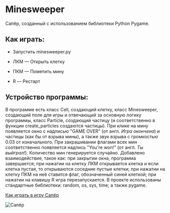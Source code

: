 # Minesweeper

Сапёр, созданный с использованием библиотеки Python Pygame.

## Как играть:

* Запустить minesweeper.py

* ЛКМ — Открыть клетку

* ПКМ — Пометить мину

* R — Рестарт

## Устройство программы:
В программе есть класс Cell, создающий клетку, класс Minesweeper, создающий поле для игры и отвечающий за основную логику программы, класс Particle, создающий частицу (и соответственно в функции create_particles создаются частицы). При клике на мину появляется окно с надписью "GAME OVER" (от англ. _Игра окончена_) и частицы (как бы от взрыва мины), а также звук взрыва с громкостью 0.03 от изначального. При закрашивании флагами всех мин соответственно появляется надпись "You're won!" (от англ. _Ты выйграл!_). Количество мин генерируется случайно.
Добавлено взаимодействие, такое как: при закрытии окна, программа завершается; при нажатии на клетку ЛКМ открывается клетка и если клетка пустая, то открываются соседние пустые клетки; при нажатии на клетку ПКМ на неё ставится флаг, обозначенный синей клеткой; при нажатии на клавишу R игра перезапускается.
В проекте использованы стандартные библиотеки: random, os, sys, time; а также pygame.

[Как играть в игру Сапёр](https://ru.wikipedia.org/wiki/%D0%A1%D0%B0%D0%BF%D1%91%D1%80_(%D0%B8%D0%B3%D1%80%D0%B0)#%D0%9F%D1%80%D0%B8%D0%BD%D1%86%D0%B8%D0%BF_%D0%B8%D0%B3%D1%80%D1%8B)

![Сапёр](https://user-images.githubusercontent.com/62304609/213512140-3f07b222-6fe9-4ccb-9e80-31e8d83f363e.gif)
